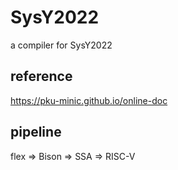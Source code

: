 # SysY2022
a compiler for SysY2022

## reference

https://pku-minic.github.io/online-doc

## pipeline

flex => Bison => SSA => RISC-V

